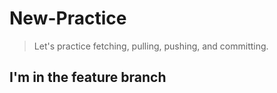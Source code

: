 # New-Practice

>Let's practice fetching, pulling, pushing, and committing.

## I'm in the feature branch
